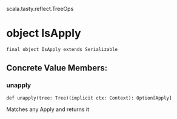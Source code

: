 scala.tasty.reflect.TreeOps
# object IsApply

<pre><code class="language-scala" >final object IsApply extends Serializable</pre></code>
## Concrete Value Members:
### unapply
<pre><code class="language-scala" >def unapply(tree: Tree)(implicit ctx: Context): Option[Apply]</pre></code>
Matches any Apply and returns it

